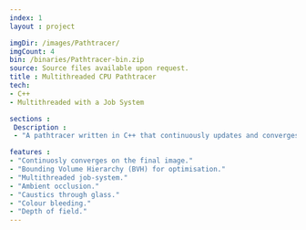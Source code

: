 ```yaml
---
index: 1
layout : project

imgDir: /images/Pathtracer/
imgCount: 4
bin: /binaries/Pathtracer-bin.zip
source: Source files available upon request.
title : Multithreaded CPU Pathtracer
tech: 
- C++
- Multithreaded with a Job System

sections : 
 Description :
 - "A pathtracer written in C++ that continuously updates and converges on the final image as long as the camera remains stationary. With support for HDR skydomes and depth-of-field, this makes scenes rendered in the pathtracer look incredibly realistic."

features : 
- "Continuosly converges on the final image."
- "Bounding Volume Hierarchy (BVH) for optimisation."
- "Multithreaded job-system."
- "Ambient occlusion."
- "Caustics through glass."
- "Colour bleeding."
- "Depth of field."
---
```


